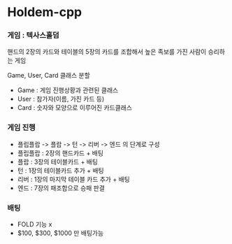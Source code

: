 # Holdem-cpp

### 게임 : 텍사스홀덤

핸드의 2장의 카드와 테이블의 5장의 카드를 조합해서 높은 족보를 가진 사람이 승리하는 게임

Game, User, Card 클래스 분할

- Game : 게임 진행상황과 관련된 클래스
- User : 참가자(이름, 가진 카드 등)
- Card : 숫자와 모양으로 이루어진 카드클래스

### 게임 진행
- 플립플랍 -> 플랍 -> 턴 -> 리버 -> 엔드 의 단계로 구성
- 플립플랍 : 2장의 핸드카드 + 배팅
- 플랍 : 3장의 테이블카드 + 배팅
- 턴 : 1장의 테이블카드 추가 + 배팅
- 리버 : 1장의 마지막 테이블 카드 추가 + 배팅
- 엔드 : 7장의 패조합으로 승패 판결

### 배팅
- FOLD 기능 x
- $100, $300, $1000 만 배팅가능
